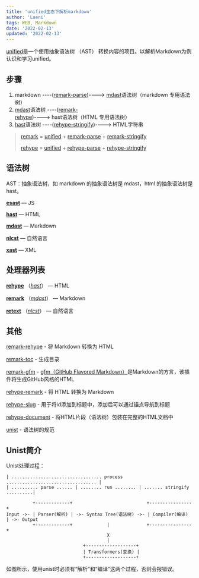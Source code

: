 ```yaml
---
title: 'unified生态下解析markdown'
author: 'Laeni'
tags: WEB, Markdown
date: '2022-02-13'
updated: '2022-02-13'
---
```


[unified](https://github.com/unifiedjs/unified)是一个使用抽象语法树 （AST） 转换内容的项目。以解析Markdown为例认识和学习unified。

## 步骤

1. markdown ----([remark-parse](https://unifiedjs.com/explore/package/remark-parse/))----> [mdast](https://github.com/syntax-tree/mdast)语法树（markdown 专用语法树）
2. [mdast](https://github.com/syntax-tree/mdast)语法树 ----([remark-rehype](https://unifiedjs.com/explore/package/remark-rehype/))----> hast语法树（HTML 专用语法树）
3. [hast](https://github.com/syntax-tree/mdast)语法树 ----([rehype-stringify](https://unifiedjs.com/explore/package/rehype-stringify/))----> HTML字符串

> [remark](https://unifiedjs.com/explore/package/remark/) = [unified](https://unifiedjs.com/explore/package/unified/) + [remark-parse](https://unifiedjs.com/explore/package/remark-parse/) + [remark-stringify](https://unifiedjs.com/explore/package/remark-stringify/)
>
> [rehype](https://unifiedjs.com/explore/package/rehype/)  = [unified](https://unifiedjs.com/explore/package/unified/) + [rehype-parse](https://unifiedjs.com/explore/package/rehype-parse/) + [rehype-stringify](https://unifiedjs.com/explore/package/rehype-stringify/)

## 语法树

AST：抽象语法树，如 markdown 的抽象语法树是 mdast，html 的抽象语法树是 hast。

[**esast**](https://github.com/syntax-tree/esast) — JS

[**hast**](https://github.com/syntax-tree/hast) — HTML

[**mdast**](https://github.com/syntax-tree/mdast) — Markdown

[**nlcst**](https://github.com/syntax-tree/nlcst) — 自然语言

[**xast**](https://github.com/syntax-tree/xast) — XML

## 处理器列表

[**rehype**](https://github.com/rehypejs/rehype) （[*hast*](https://github.com/syntax-tree/hast)） — HTML

[**remark**](https://github.com/remarkjs/remark) （[*mdast*](https://github.com/syntax-tree/mdast)） — Markdown

[**retext**](https://github.com/retextjs/retext) （[*nlcst*](https://github.com/syntax-tree/nlcst)） — 自然语言

## 其他

[remark-rehype](https://unifiedjs.com/explore/package/remark-rehype/) - 将 Markdown 转换为 HTML

[remark-toc](https://unifiedjs.com/explore/package/remark-toc/) - 生成目录

[remark-gfm](https://github.com/remarkjs/remark-gfm) - [gfm（GitHub Flavored Markdown）](https://github.github.com/gfm/)是Markdown的方言，该插件将生成GitHub风格的HTML

[rehype-remark](https://unifiedjs.com/explore/package/rehype-remark/) - 将 HTML 转换为 Markdown

[rehype-slug](https://unifiedjs.com/explore/package/rehype-slug/) - 用于将id添加到标题中，添加后可以通过锚点导航到标题

[rehype-document](https://unifiedjs.com/explore/package/rehype-document/) - 将HTML片段（语法树）包装在完整的HTML文档中

[unist](https://github.com/syntax-tree/unist) - 语法树的规范

## Unist简介

Unist处理过程：

```
| .................................. process .................................. |
| .......... parse ...... | ........ run ........ | ....... stringify ..........|

          +-------------+                            +----------------+
Input ->- | Parser(解析) | ->- Syntax Tree(语法树) ->- | Compiler(编译) | ->- Output
          +-------------+             |              +----------------+
                                      X
                                      |
                             +-------------------+
                             | Transformers(变换) |
                             +-------------------+
```

如图所示，使用unist时必须有“解析”和“编译”这两个过程，否则会报错误。



